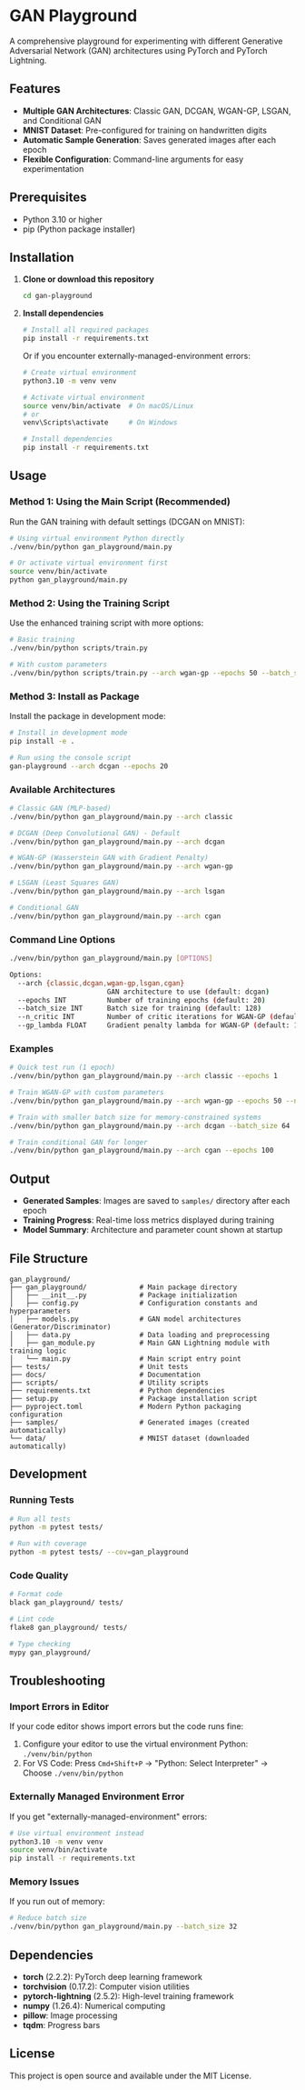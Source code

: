 # GAN Playground

A comprehensive playground for experimenting with different Generative Adversarial Network (GAN) architectures using PyTorch and PyTorch Lightning.

## Features

- **Multiple GAN Architectures**: Classic GAN, DCGAN, WGAN-GP, LSGAN, and Conditional GAN
- **MNIST Dataset**: Pre-configured for training on handwritten digits
- **Automatic Sample Generation**: Saves generated images after each epoch
- **Flexible Configuration**: Command-line arguments for easy experimentation

## Prerequisites

- Python 3.10 or higher
- pip (Python package installer)

## Installation

1. **Clone or download this repository**

   ```bash
   cd gan-playground
   ```

2. **Install dependencies**

   ```bash
   # Install all required packages
   pip install -r requirements.txt
   ```

   Or if you encounter externally-managed-environment errors:

   ```bash
   # Create virtual environment
   python3.10 -m venv venv

   # Activate virtual environment
   source venv/bin/activate  # On macOS/Linux
   # or
   venv\Scripts\activate     # On Windows

   # Install dependencies
   pip install -r requirements.txt
   ```

## Usage

### Method 1: Using the Main Script (Recommended)

Run the GAN training with default settings (DCGAN on MNIST):

```bash
# Using virtual environment Python directly
./venv/bin/python gan_playground/main.py

# Or activate virtual environment first
source venv/bin/activate
python gan_playground/main.py
```

### Method 2: Using the Training Script

Use the enhanced training script with more options:

```bash
# Basic training
./venv/bin/python scripts/train.py

# With custom parameters
./venv/bin/python scripts/train.py --arch wgan-gp --epochs 50 --batch_size 64
```

### Method 3: Install as Package

Install the package in development mode:

```bash
# Install in development mode
pip install -e .

# Run using the console script
gan-playground --arch dcgan --epochs 20
```

### Available Architectures

```bash
# Classic GAN (MLP-based)
./venv/bin/python gan_playground/main.py --arch classic

# DCGAN (Deep Convolutional GAN) - Default
./venv/bin/python gan_playground/main.py --arch dcgan

# WGAN-GP (Wasserstein GAN with Gradient Penalty)
./venv/bin/python gan_playground/main.py --arch wgan-gp

# LSGAN (Least Squares GAN)
./venv/bin/python gan_playground/main.py --arch lsgan

# Conditional GAN
./venv/bin/python gan_playground/main.py --arch cgan
```

### Command Line Options

```bash
./venv/bin/python gan_playground/main.py [OPTIONS]

Options:
  --arch {classic,dcgan,wgan-gp,lsgan,cgan}
                        GAN architecture to use (default: dcgan)
  --epochs INT          Number of training epochs (default: 20)
  --batch_size INT      Batch size for training (default: 128)
  --n_critic INT        Number of critic iterations for WGAN-GP (default: 5)
  --gp_lambda FLOAT     Gradient penalty lambda for WGAN-GP (default: 10.0)
```

### Examples

```bash
# Quick test run (1 epoch)
./venv/bin/python gan_playground/main.py --arch classic --epochs 1

# Train WGAN-GP with custom parameters
./venv/bin/python gan_playground/main.py --arch wgan-gp --epochs 50 --n_critic 5 --gp_lambda 15.0

# Train with smaller batch size for memory-constrained systems
./venv/bin/python gan_playground/main.py --arch dcgan --batch_size 64

# Train conditional GAN for longer
./venv/bin/python gan_playground/main.py --arch cgan --epochs 100
```

## Output

- **Generated Samples**: Images are saved to `samples/` directory after each epoch
- **Training Progress**: Real-time loss metrics displayed during training
- **Model Summary**: Architecture and parameter count shown at startup

## File Structure

```
gan_playground/
├── gan_playground/             # Main package directory
│   ├── __init__.py             # Package initialization
│   ├── config.py               # Configuration constants and hyperparameters
│   ├── models.py               # GAN model architectures (Generator/Discriminator)
│   ├── data.py                 # Data loading and preprocessing
│   ├── gan_module.py           # Main GAN Lightning module with training logic
│   └── main.py                 # Main script entry point
├── tests/                      # Unit tests
├── docs/                       # Documentation
├── scripts/                    # Utility scripts
├── requirements.txt            # Python dependencies
├── setup.py                    # Package installation script
├── pyproject.toml              # Modern Python packaging configuration
├── samples/                    # Generated images (created automatically)
└── data/                       # MNIST dataset (downloaded automatically)
```

## Development

### Running Tests

```bash
# Run all tests
python -m pytest tests/

# Run with coverage
python -m pytest tests/ --cov=gan_playground
```

### Code Quality

```bash
# Format code
black gan_playground/ tests/

# Lint code
flake8 gan_playground/ tests/

# Type checking
mypy gan_playground/
```

## Troubleshooting

### Import Errors in Editor

If your code editor shows import errors but the code runs fine:

1. Configure your editor to use the virtual environment Python: `./venv/bin/python`
2. For VS Code: Press `Cmd+Shift+P` → "Python: Select Interpreter" → Choose `./venv/bin/python`

### Externally Managed Environment Error

If you get "externally-managed-environment" errors:

```bash
# Use virtual environment instead
python3.10 -m venv venv
source venv/bin/activate
pip install -r requirements.txt
```

### Memory Issues

If you run out of memory:

```bash
# Reduce batch size
./venv/bin/python gan_playground/main.py --batch_size 32
```

## Dependencies

- **torch** (2.2.2): PyTorch deep learning framework
- **torchvision** (0.17.2): Computer vision utilities
- **pytorch-lightning** (2.5.2): High-level training framework
- **numpy** (1.26.4): Numerical computing
- **pillow**: Image processing
- **tqdm**: Progress bars

## License

This project is open source and available under the MIT License.
